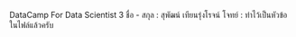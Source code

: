 DataCamp For Data Scientist 3
ชื่อ - สกุล : สุพัฒน์ เทียนรุ่งโรจน์
โจทย์ : ทำไว้เป็นหัวข้อในไฟล์แล้วครับ
